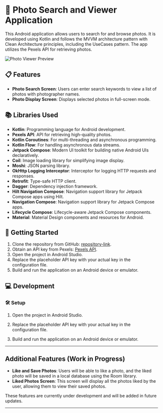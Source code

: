 # 🌄 Photo Search and Viewer Application

This Android application allows users to search for and browse photos. It is developed using Kotlin and follows the MVVM architecture pattern with Clean Architecture principles, including the UseCases pattern. The app utilizes the Pexels API for retrieving photos.

![Photo Viewer Preview](https://github.com/jerichomagallanes/PhotoViewer/assets/56428317/8dd8ff80-1dc5-4bda-852e-e0b92c01272c)


## 📋 Features

- **Photo Search Screen**: Users can enter search keywords to view a list of photos with photographer names.
- **Photo Display Screen**: Displays selected photos in full-screen mode.

## 📚 Libraries Used

- **Kotlin**: Programming language for Android development.
- **Pexels API**: API for retrieving high-quality photos.
- **Kotlin Coroutines**: For multi-threading and asynchronous programming.
- **Kotlin Flow**: For handling asynchronous data streams.
- **Jetpack Compose**: Modern UI toolkit for building native Android UIs declaratively.
- **Coil**: Image loading library for simplifying image display.
- **Moshi**: JSON parsing library.
- **OkHttp Logging Interceptor**: Interceptor for logging HTTP requests and responses.
- **Retrofit**: Type-safe HTTP client.
- **Dagger**: Dependency injection framework.
- **Hilt Navigation Compose**: Navigation support library for Jetpack Compose apps using Hilt.
- **Navigation Compose**: Navigation support library for Jetpack Compose apps.
- **Lifecycle Compose**: Lifecycle-aware Jetpack Compose components.
- **Material**: Material Design components and resources for Android.

## 🚀 Getting Started

1. Clone the repository from GitHub: [repository-link](https://github.com/jerichomagallanes/PhotoViewer.git).
2. Obtain an API key from Pexels: [Pexels API](https://www.pexels.com/api/documentation/).
3. Open the project in Android Studio.
4. Replace the placeholder API key with your actual key in the configuration file.
5. Build and run the application on an Android device or emulator.

## 💻 Development

### 🛠️ Setup

1. Open the project in Android Studio.

2. Replace the placeholder API key with your actual key in the configuration file.

3. Build and run the application on an Android device or emulator.

---

## Additional Features (Work in Progress)

- **Like and Save Photos**: Users will be able to like a photo, and the liked photo will be saved in a local database using the Room library.
- **Liked Photos Screen**: This screen will display all the photos liked by the user, allowing them to view their saved photos.

These features are currently under development and will be added in future updates.

---

